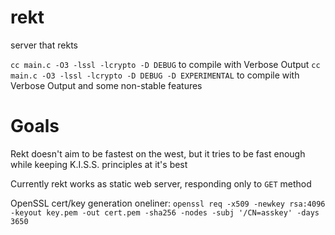 # rekt
server that rekts

```cc main.c -O3 -lssl -lcrypto -D DEBUG``` to compile with Verbose Output
```cc main.c -O3 -lssl -lcrypto -D DEBUG -D EXPERIMENTAL``` to compile with Verbose Output and some non-stable features

# Goals
Rekt doesn't aim to be fastest on the west, but it tries to be fast enough while keeping K.I.S.S. principles at it's best

Currently rekt works as static web server, responding only to `GET` method

OpenSSL cert/key generation oneliner: 
```openssl req -x509 -newkey rsa:4096 -keyout key.pem -out cert.pem -sha256 -nodes -subj '/CN=asskey' -days 3650 ```

